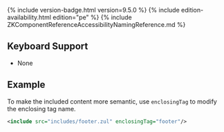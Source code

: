  {% include
version-badge.html version=9.5.0 %} {% include edition-availability.html edition="pe" %} {% include
ZKComponentReferenceAccessibilityNamingReference.md %}

## Keyboard Support

- None

## Example

To make the included content more semantic, use `enclosingTag` to modify
the enclosing tag name.

```xml
<include src="includes/footer.zul" enclosingTag="footer"/>
```
